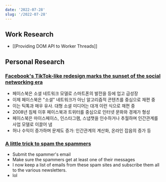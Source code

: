 ```yaml
---
date: '2022-07-28'
slug: '/2022-07-28'
---
```


## Work Research

- [[Providing DOM API to Worker Threads]]

## Personal Research

### [Facebook's TikTok-like redesign marks the sunset of the social networking era](https://www.axios.com/2022/07/25/sunset-social-network-facebook-tiktok)

- 페이스북은 소셜 네트워크 모델로 스마트폰의 발전을 등에 업고 급성장
- 이제 페이스북은 "소셜" 네트워크가 아닌 알고리즘적 콘텐츠를 중심으로 재편 중
- 이는 틱톡과 매우 유사. 대형 소셜 미디어는 대개 이런 식으로 재편 중
- 2008년 침체 이후 페이스북과 트위터를 중심으로 인터넷 문화와 경제가 형성
- 페이스북은 마이스페이스, 인스타그램, 스냅챗을 인수하거나 추월하며 인간관계를 사업 모델로 이끌어 냄
- 허나 수익이 증가하며 문제도 증가: 인간관계의 계산화, 온라인 잡음의 증가 등

### [A little trick to spam the spammers](https://misc.l3m.in/txt/spam.txt)

- Submit the spammer's email
- Make sure the spammers get at least one of their messages
- I now keep a list of emails from these spam sites and subscribe them all to the various newsletters.
- lol
